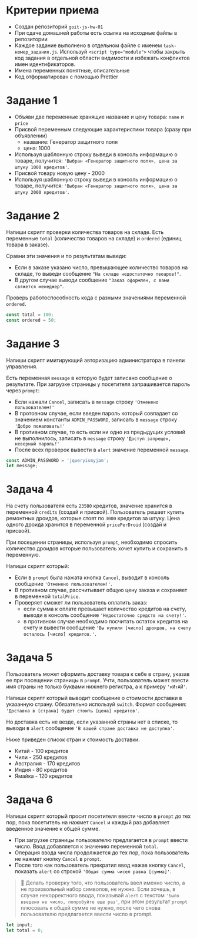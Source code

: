 # Критерии приема

- Создан репозиторий `goit-js-hw-01`
- При сдаче домашней работы есть ссылка на исходные файлы в репозитории
- Каждое задание выполнено в отдельном файле с именем `task-номер_задания.js`.
  Используй `<script type="module">` чтобы закрыть код задания в отдельной
  области видимости и избежать конфликтов имен идентификаторов.
- Имена переменных понятные, описательные
- Код отформатирован с помощью Prettier

# Задание 1

- Объяви две переменные хранящие название и цену товара: `name` и `price`
- Присвой переменным следующие характеристики товара (сразу при объявлении)
  - название: Генератор защитного поля
  - цена: 1000
- Используя шаблонную строку выведи в консоль информацию о товаре, получится:
  `'Выбран «Генератор защитного поля», цена за штуку 1000 кредитов'`.
- Присвой товару новую цену - 2000
- Используя шаблонную строку выведи в консоль информацию о товаре, получится:
  `'Выбран «Генератор защитного поля», цена за штуку 2000 кредитов'`.

# Задание 2

Напиши скрипт проверки количества товаров на складе. Есть переменные `total`
(количество товаров на складе) и `ordered` (единиц товара в заказе).

Сравни эти значения и по результатам выведи:

- Если в заказе указано число, превышающее количество товаров на складе, то
  выведи сообщение `"На складе недостаточно твоаров!"`.
- В другом случае выводи сообщение `"Заказ оформлен, с вами свяжется менеджер"`.

Проверь работоспособность кода с разными значениями переменной `ordered`.

```js
const total = 100;
const ordered = 50;
```

# Задание 3

Напиши скрипт имитирующий авторизацию администратора в панели управления.

Есть переменная `message` в которую будет записано сообщение о результате. При
загрузке страницы у посетителя запрашивается пароль через `prompt`:

- Если нажали `Cancel`, записать в `message` строку `'Отменено пользователем!'`
- В протовном случае, если введен пароль который совпадает со значением
  константы `ADMIN_PASSWORD`, записать в `message` строку `'Добро пожаловать!'`
- В противном случае, то есть если ни одно из предыдущих условий не выполнилось,
  записать в `message` строку `'Доступ запрещен, неверный пароль!'`
- После всех проверок вывести в `alert` значение переменной `message`.

```js
const ADMIN_PASSWORD = 'jqueryismyjam';
let message;
```

# Задача 4

На счету пользователя есть `23580` кредитов, значение хранится в переменной
`credits` (создай и присвой). Пользователь решает купить ремонтных дроидов,
которые стоят по `3000` кредитов за штуку. Цена одного дроида хранится в
переменной `pricePerDroid` (создай и присвой).

При посещении страницы, используя `prompt`, необходимо спросить количество
дроидов которые пользователь хочет купить и сохранить в переменную.

Напиши скрипт который:

- Если в `prompt` была нажата кнопка `Cancel`, выводит в консоль сообщение
  `'Отменено пользователем!'`.
- В противном случае, рассчитывает общую цену заказа и сохраняет в переменной
  `totalPrice`.
- Проверяет сможет ли пользователь оплатить заказ:
  - если сумма к оплате превышает количество кредитов на счету, выводи в консоль
    сообщение `'Недостаточно средств на счету!'`.
  - в противном случае необходимо посчитать остаток кредитов на счету и вывести
    сообщение
    `'Вы купили [число] дроидов, на счету осталось [число] кредитов.'`.

# Задача 5

Пользователь может оформить доставку товара к себе в страну, указав ее при
посещении страницы в `prompt`. Учти, пользователь может ввести имя страны не
только буквами нижнего регистра, а к примеру `'кИтАЙ'`.

Напиши скрипт который выводит сообщение о стоимости доставки в указанную страну.
Обязательно используй `switch`. Формат сообщения:
`'Доставка в [страна] будет стоить [цена] кредитов'`.

Но доставка есть не везде, если указанной страны нет в списке, то выводи в
`alert` сообщение `'В вашей стране доставка не доступна'`.

Ниже приведен список стран и стоимость доставки.

- Китай - 100 кредитов
- Чили - 250 кредитов
- Австралия - 170 кредитов
- Индия - 80 кредитов
- Ямайка - 120 кредитов

# Задача 6

Напиши скрипт который просит посетителя ввести число в `prompt` до тех пор, пока
посетитель на нажмет `Cancel` и каждый раз добавляет введенное значение к общей
сумме.

- При загрузке страницы пользователю предлагается в `prompt` ввести число. Ввод
  добавляется к значению переменной `total`.
- Операция ввода числа продолжается до тех пор, пока пользователь не нажмет
  кнопку `Cancel` в `prompt`.
- После того как пользователь прекратил ввод нажав кнопку `Cancel`, показать
  `alert` со строкой `'Общая сумма чисел равна [сумма]'`.

> 🔔 Делать проверку того, что пользователь ввел именно число, а не произвольный
> набор символов, не нужно. Если хочешь, в случае некорректного ввода, показывай
> `alert` с текстом `'Было введено не число, попробуйте еще раз'`, при этом
> результат `prompt` плюсовать к общей сумме не нужно, после чего снова
> пользователю предлагается ввести число в prompt.

```js
let input;
let total = 0;
```
